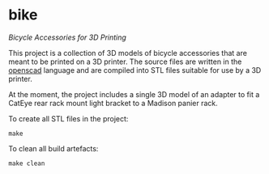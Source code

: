 bike
====

*Bicycle Accessories for 3D Printing*

This project is a collection of 3D models of bicycle accessories that are
meant to be printed on a 3D printer. The source files are written in the 
[openscad](http://www.openscad.org/) language and are compiled into STL
files suitable for use by a 3D printer.

At the moment, the project includes a single 3D model of an adapter to fit a
CatEye rear rack mount light bracket to a Madison panier rack.

To create all STL files in the project:

    make

To clean all build artefacts:

    make clean

